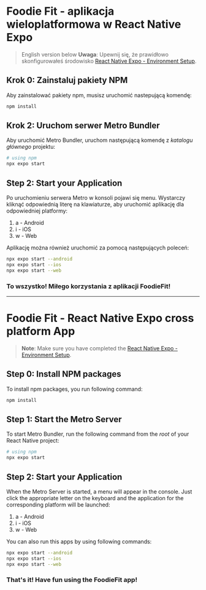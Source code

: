 # Foodie Fit - aplikacja wieloplatformowa w React Native Expo

> English version below
>**Uwaga**: Upewnij się, że prawidłowo skonfigurowałeś środowisko [React Native Expo - Environment Setup](https://reactnative.dev/docs/environment-setup).

## Krok 0: Zainstaluj pakiety NPM

Aby zainstalować pakiety npm, musisz uruchomić nastepującą komendę:

   ```bash
   npm install
   ```

## Krok 2: Uruchom serwer Metro Bundler

Aby uruchomić Metro Bundler, uruchom następującą komendę z _katalogu głównego_ projektu:

```bash
# using npm
npx expo start
```

## Step 2: Start your Application
Po uruchomieniu serwera Metro w konsoli pojawi się menu. Wystarczy kliknąć odpowiednią literę na klawiaturze, aby uruchomić aplikację dla odpowiedniej platformy:

1. a - Android
2. i - iOS
3. w - Web

Aplikację można również uruchomić za pomocą następujących poleceń:

```bash
npx expo start --android
npx expo start --ios
npx expo start --web
```

### To wszystko! Miłego korzystania z aplikacji FoodieFit!


----------------------------------------------------------------------------------------------------------------------------


# Foodie Fit - React Native Expo cross platform App

>**Note**: Make sure you have completed the [React Native Expo - Environment Setup](https://reactnative.dev/docs/environment-setup).

## Step 0: Install NPM packages

To install npm packages, you run following command:
   ```bash
   npm install
   ```

## Step 1: Start the Metro Server

To start Metro Bundler, run the following command from the _root_ of your React Native project:

```bash
# using npm
npx expo start
```

## Step 2: Start your Application

When the Metro Server is started, a menu will appear in the console. Just click the appropriate letter on the keyboard and the application for the corresponding platform will be launched:
1. a - Android
2. i - iOS
3. w - Web

You can also run this apps by using following commands:

```bash
npx expo start --android
npx expo start --ios
npx expo start --web
```

### That's it! Have fun using the FoodieFit app!


